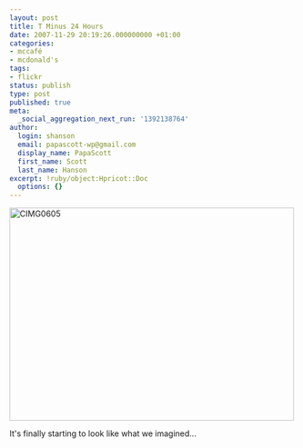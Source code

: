 ```yaml
---
layout: post
title: T Minus 24 Hours
date: 2007-11-29 20:19:26.000000000 +01:00
categories:
- mccafé
- mcdonald's
tags:
- flickr
status: publish
type: post
published: true
meta:
  _social_aggregation_next_run: '1392138764'
author:
  login: shanson
  email: papascott-wp@gmail.com
  display_name: PapaScott
  first_name: Scott
  last_name: Hanson
excerpt: !ruby/object:Hpricot::Doc
  options: {}
---
```

<p><a href="http://www.flickr.com/photos/51035717986@N01/2073533513" title="View 'CIMG0605' on Flickr.com"><img src="3.static.flickr.com/2004/2073533513_511e0b29de.jpg" alt="CIMG0605" border="0" width="500" height="375" /></a></p>
<p>It's finally starting to look like what we imagined...</p>
